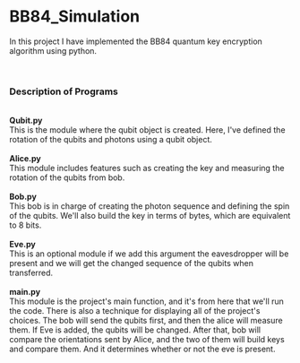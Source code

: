# BB84_Simulation
In this project I have implemented the BB84 quantum key encryption algorithm using python. <br>

<br><h3>Description of Programs</h3>

<br><b>Qubit.py</b><br>
This is the module where the qubit object is created. Here, I've defined the rotation of the qubits and photons using a qubit object.<br>
<br><b>Alice.py</b><br>
This module includes features such as creating the key and measuring the rotation of the qubits from bob.<br>
<br><b>Bob.py</b><br>
This bob is in charge of creating the photon sequence and defining the spin of the qubits. We'll also build the key in terms of bytes, which are equivalent to 8 bits.<br>
<br><b>Eve.py</b><br>
This is an optional module if we add this argument the eavesdropper will be present and we will get the changed sequence of the qubits when transferred.<br>
<br><b>main.py</b><br>
This module is the project's main function, and it's from here that we'll run the code. There is also a technique for displaying all of the project's choices. The bob will send the qubits first, and then the alice will measure them. If Eve is added, the qubits will be changed. After that, bob will compare the orientations sent by Alice, and the two of them will build keys and compare them. And it determines whether or not the eve is present.<br>
